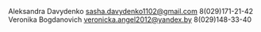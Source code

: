 Aleksandra Davydenko
sasha.davydenko1102@gmail.com
8(029)171-21-42
Veronika Bogdanovich
veronicka.angel2012@yandex.by
8(029)148-33-40
